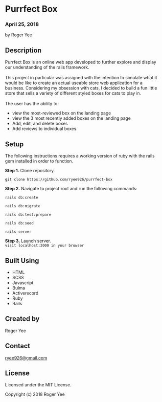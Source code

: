 <h1> Purrfect Box </h1>
<h3> April 25, 2018 </h3>
by Roger Yee

## Description
Purrfect Box is an online web app developed to further explore and display our understanding of the rails framework.<br><br>
This project in particular was assigned with the intention to simulate what it would be like to create an actual useable store web application for a business. Considering my obsession with cats, I decided to build a fun little store that sells a variety of different styled boxes for cats to play in.<br><br>
The user has the ability to:
- view the most-reviewed box on the landing page
- view the 3 most recently added boxes on the landing page
- Add, edit, and delete boxes
- Add reviews to individual boxes

## Setup

The following instructions requires a working version of ruby with the rails gem installed in order to function.

<strong>Step 1.</strong> Clone repository.

`git clone https://github.com/ryee926/purrfect-box`

<strong>Step 2.</strong> Navigate to project root and run the following commands:

`rails db:create`

`rails db:migrate`

`rails db:test:prepare`

`rails db:seed`

`rails server`

<strong>Step 3.</strong> Launch server.<br>
`visit localhost:3000 in your browser`

## Built Using

* HTML
* SCSS
* Javascript
* Bulma
* Activerecord
* Ruby
* Rails

## Created by
Roger Yee

## Contact

ryee926@gmail.com

## License

Licensed under the MIT License.

Copyright (c) 2018 Roger Yee